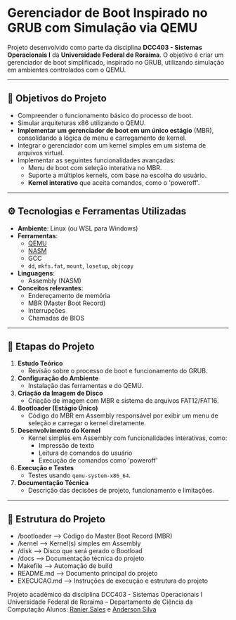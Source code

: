 # Gerenciador de Boot Inspirado no GRUB com Simulação via QEMU

Projeto desenvolvido como parte da disciplina **DCC403 - Sistemas Operacionais I** da **Universidade Federal de Roraima**. O objetivo é criar um gerenciador de boot simplificado, inspirado no GRUB, utilizando simulação em ambientes controlados com o QEMU.

---

## 🎯 Objetivos do Projeto

- Compreender o funcionamento básico do processo de boot.
- Simular arquiteturas x86 utilizando o QEMU.
- **Implementar um gerenciador de boot em um único estágio** (MBR), consolidando a lógica de menu e carregamento de kernel.
- Integrar o gerenciador com um kernel simples em um sistema de arquivos virtual.
- Implementar as seguintes funcionalidades avançadas:
  - Menu de boot com seleção interativa no MBR.
  - Suporte a múltiplos kernels, com base na escolha do usuário.
  - **Kernel interativo** que aceita comandos, como o 'poweroff'.

---

## ⚙️ Tecnologias e Ferramentas Utilizadas

- **Ambiente**: Linux (ou WSL para Windows)
- **Ferramentas**:
  - [QEMU](https://www.qemu.org/)
  - [NASM](https://www.nasm.us/)
  - GCC
  - `dd`, `mkfs.fat`, `mount`, `losetup`, `objcopy`
- **Linguagens**:
  - Assembly (NASM)
- **Conceitos relevantes**:
  - Endereçamento de memória
  - MBR (Master Boot Record)
  - Interrupções
  - Chamadas de BIOS

---

## 🧱 Etapas do Projeto

1. **Estudo Teórico**
   - Revisão sobre o processo de boot e funcionamento do GRUB.
2. **Configuração do Ambiente**
   - Instalação das ferramentas e do QEMU.
3. **Criação da Imagem de Disco**
   - Criação de imagem com MBR e sistema de arquivos FAT12/FAT16.
4. **Bootloader (Estágio Único)**
   - Código do MBR em Assembly responsável por exibir um menu de seleção e carregar o kernel diretamente.
5. **Desenvolvimento do Kernel**
   - Kernel simples em Assembly com funcionalidades interativas, como:
     - Impressão de texto
     - Leitura de comandos do usuário
     - Execução de comandos como 'poweroff'
6. **Execução e Testes**
   - Testes usando `qemu-system-x86_64`.
7. **Documentação Técnica**
   - Descrição das decisões de projeto, funcionamento e limitações.

---

## 📂 Estrutura do Projeto

- /bootloader         --> Código do Master Boot Record (MBR)
- /kernel             --> Kernel(s) simples em Assembly
- /disk               --> Disco que será gerado o Bootload
- /docs               --> Documentação técnica do projeto
- Makefile            --> Automação de build
- README.md           --> Documento principal do projeto
- EXECUCAO.md         --> Instruções de execução e estrutura do projeto


Projeto acadêmico da disciplina DCC403 - Sistemas Operacionais I
Universidade Federal de Roraima – Departamento de Ciência da Computação
Alunos: [Ranier Sales](https://github.com/RanierSales) e [Anderson Silva](https://github.com/Moab76)
